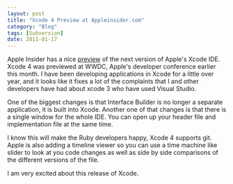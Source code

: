 ```yaml
---
layout: post
title: "Xcode 4 Preview at Appleinsider.com"
category: "Blog"
tags: [Subversion]
date: 2011-01-17
---
```



Apple Insider has a nice [preview](http://www.appleinsider.com/articles/10/06/19/inside_apples_new_xcode_4_development_tool.html "Xcode 4") of the next version of Apple's Xcode IDE. Xcode 4 was previewed at WWDC, Apple's developer conference earlier this month. I have been developing applications in Xcode for a little over year, and it looks like it fixes a lot of the complaints that I and other developers have had about xcode 3 who have used Visual Studio.

One of the biggest changes is that Interface Builder is no longer a separate application, it is built into Xcode. Another one of that changes is that there is a single window for the whole IDE. You can open up your header file and implementation file at the same time.

I know this will make the Ruby developers happy, Xcode 4 supports git. Apple is also adding a timeline viewer so you can use a time machine like slider to look at you code changes as well as side by side comparisons of the different versions of the file.

I am very excited about this release of Xcode.